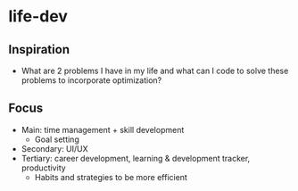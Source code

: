 # life-dev
## Inspiration
- What are 2 problems I have in my life and what can I code to solve these problems to incorporate optimization?
## Focus
- Main: time management + skill development
  - Goal setting
- Secondary: UI/UX
- Tertiary: career development, learning & development tracker, productivity
  - Habits and strategies to be more efficient
